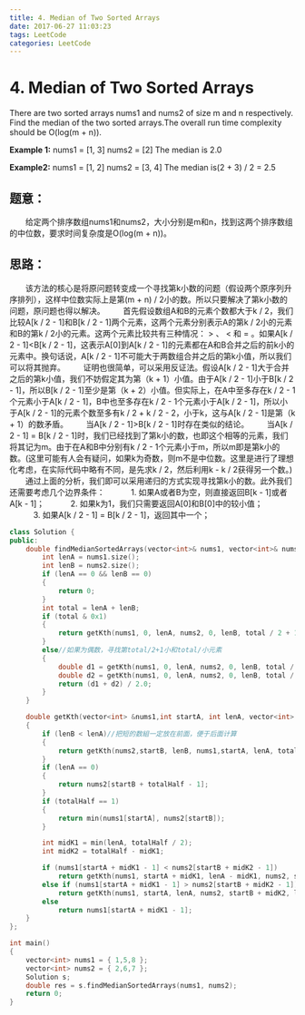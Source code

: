 ```yaml
---
title: 4. Median of Two Sorted Arrays
date: 2017-06-27 11:03:23
tags: LeetCode
categories: LeetCode			
---
```


# 4. Median of Two Sorted Arrays 

There are two sorted arrays nums1 and nums2 of size m and n respectively.
Find the median of the two sorted arrays.The overall run time complexity should be O(log(m + n)).

**Example 1:** 
nums1 = [1, 3]
nums2 = [2]
The median is 2.0

**Example2:** 
nums1 = [1, 2]
nums2 = [3, 4]
The median is(2 + 3) / 2 = 2.5

<!--more-->

## 题意：

　　给定两个排序数组nums1和nums2，大小分别是m和n，找到这两个排序数组的中位数，要求时间复杂度是O(log(m + n))。

## 思路：

　　该方法的核心是将原问题转变成一个寻找第k小数的问题（假设两个原序列升序排列），这样中位数实际上是第(m + n) / 2小的数。所以只要解决了第k小数的问题，原问题也得以解决。
　　首先假设数组A和B的元素个数都大于k / 2，我们比较A[k / 2 - 1]和B[k / 2 - 1]两个元素，这两个元素分别表示A的第k / 2小的元素和B的第k / 2小的元素。这两个元素比较共有三种情况： > 、 < 和 = 。如果A[k / 2 - 1]<B[k / 2 - 1]，这表示A[0]到A[k / 2 - 1]的元素都在A和B合并之后的前k小的元素中。换句话说，A[k / 2 - 1]不可能大于两数组合并之后的第k小值，所以我们可以将其抛弃。
　　证明也很简单，可以采用反证法。假设A[k / 2 - 1]大于合并之后的第k小值，我们不妨假定其为第（k + 1）小值。由于A[k / 2 - 1]小于B[k / 2 - 1]，所以B[k / 2 - 1]至少是第（k + 2）小值。但实际上，在A中至多存在k / 2 - 1个元素小于A[k / 2 - 1]，B中也至多存在k / 2 - 1个元素小于A[k / 2 - 1]，所以小于A[k / 2 - 1]的元素个数至多有k / 2 + k / 2 - 2，小于k，这与A[k / 2 - 1]是第（k + 1）的数矛盾。
　　当A[k / 2 - 1]>B[k / 2 - 1]时存在类似的结论。
　　当A[k / 2 - 1] = B[k / 2 - 1]时，我们已经找到了第k小的数，也即这个相等的元素，我们将其记为m。由于在A和B中分别有k / 2 - 1个元素小于m，所以m即是第k小的数。(这里可能有人会有疑问，如果k为奇数，则m不是中位数。这里是进行了理想化考虑，在实际代码中略有不同，是先求k / 2，然后利用k - k / 2获得另一个数。)
　　通过上面的分析，我们即可以采用递归的方式实现寻找第k小的数。此外我们还需要考虑几个边界条件：
　　　1. 如果A或者B为空，则直接返回B[k - 1]或者A[k - 1]；
　　　2. 如果k为1，我们只需要返回A[0]和B[0]中的较小值；
　　　3. 如果A[k / 2 - 1] = B[k / 2 - 1]，返回其中一个；

```c++
class Solution {
public:
	double findMedianSortedArrays(vector<int>& nums1, vector<int>& nums2) {
		int lenA = nums1.size();
		int lenB = nums2.size();
		if (lenA == 0 && lenB == 0)
		{
			return 0;
		}
		int total = lenA + lenB;
		if (total & 0x1)
		{
			return getKth(nums1, 0, lenA, nums2, 0, lenB, total / 2 + 1);//如果为奇数，寻找第total/2+1小元素
		}
		else//如果为偶数，寻找第total/2+1小和total/小元素
		{
			double d1 = getKth(nums1, 0, lenA, nums2, 0, lenB, total / 2 + 1);
			double d2 = getKth(nums1, 0, lenA, nums2, 0, lenB, total / 2);
			return (d1 + d2) / 2.0;
		}
	}

	double getKth(vector<int> &nums1,int startA, int lenA, vector<int> &nums2,int startB, int lenB, int totalHalf)
	{
		if (lenB < lenA)//把短的数組一定放在前面，便于后面计算
		{
			return getKth(nums2,startB, lenB, nums1,startA, lenA, totalHalf);
		}
		if (lenA == 0)
		{
			return nums2[startB + totalHalf - 1];
		}
		if (totalHalf == 1)
		{
			return min(nums1[startA], nums2[startB]);
		}

		int midK1 = min(lenA, totalHalf / 2);
		int midK2 = totalHalf - midK1;

		if (nums1[startA + midK1 - 1] < nums2[startB + midK2 - 1])
			return getKth(nums1, startA + midK1, lenA - midK1, nums2, startB, lenB, totalHalf - midK1);
		else if (nums1[startA + midK1 - 1] > nums2[startB + midK2 - 1])
			return getKth(nums1, startA, lenA, nums2, startB + midK2, lenB - midK2, totalHalf - midK2);
		else
			return nums1[startA + midK1 - 1];
	}
};

int main()
{
	vector<int> nums1 = { 1,5,8 };
	vector<int> nums2 = { 2,6,7 };
	Solution s;
	double res = s.findMedianSortedArrays(nums1, nums2);
	return 0;
}
```